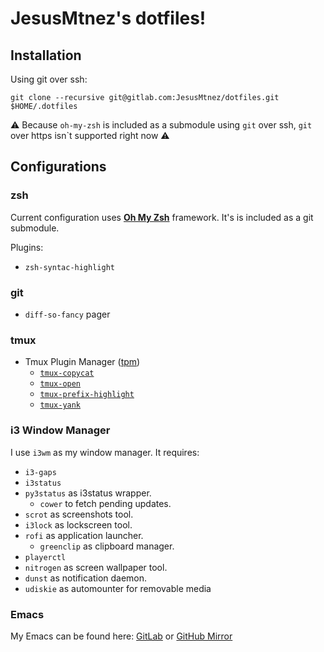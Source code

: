 # JesusMtnez's dotfiles! #

## Installation ##

Using git over ssh:

``` shell
git clone --recursive git@gitlab.com:JesusMtnez/dotfiles.git $HOME/.dotfiles
```

:warning: Because `oh-my-zsh` is included as a submodule using `git` over ssh, `git` over https isn`t supported right now :warning:

## Configurations

### zsh ###

Current configuration uses [**Oh My Zsh**](https://github.com/robbyrussell/oh-my-zsh) framework. It's is included as a git submodule.

Plugins:
  - `zsh-syntac-highlight`

### git ###

  - `diff-so-fancy` pager

### tmux ###

- Tmux Plugin Manager ([tpm](https://github.com/tmux-plugins/tpm))
  - [`tmux-copycat`](https://github.com/tmux-plugins/tmux-copycat)
  - [`tmux-open`](https://github.com/tmux-plugins/tmux-open)
  - [`tmux-prefix-highlight`](https://github.com/tmux-plugins/tmux-prefix-highlight)
  - [`tmux-yank`](https://github.com/tmux-plugins/tmux-yank)

### i3 Window Manager ###

I use `i3wm` as my window manager. It requires:

  - `i3-gaps`
  - `i3status`
  - `py3status` as i3status wrapper.
    - `cower` to fetch pending updates.
  - `scrot` as screenshots tool.
  - `i3lock` as lockscreen tool.
  - `rofi` as application launcher.
    - `greenclip` as clipboard manager.
  - `playerctl`
  - `nitrogen` as screen wallpaper tool.
  - `dunst` as notification daemon.
  - `udiskie` as automounter for removable media

### Emacs ###

My Emacs can be found here: [GitLab](https://gitlab.com/JesusMtnez/emacs.d) or
[GitHub Mirror](https://github.com/JesusMtnez/emacs.d)
